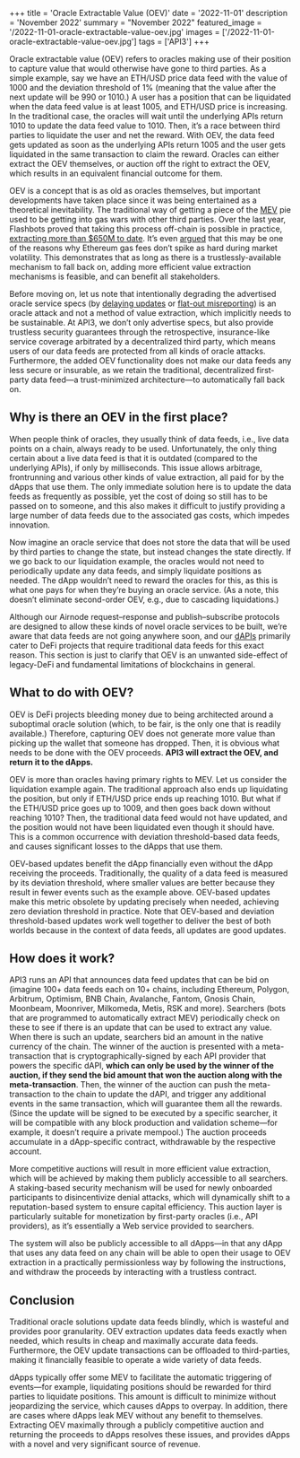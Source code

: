 +++
title = 'Oracle Extractable Value (OEV)'
date = '2022-11-01'
description = 'November 2022'
summary = "November 2022"
featured_image = '/2022-11-01-oracle-extractable-value-oev.jpg'
images = ['/2022-11-01-oracle-extractable-value-oev.jpg']
tags = ['API3']
+++

Oracle extractable value (OEV) refers to oracles making use of their position to capture value that would otherwise have gone to third parties.
As a simple example, say we have an ETH/USD price data feed with the value of 1000 and the deviation threshold of 1% (meaning that the value after the next update will be 990 or 1010.)
A user has a position that can be liquidated when the data feed value is at least 1005, and ETH/USD price is increasing.
In the traditional case, the oracles will wait until the underlying APIs return 1010 to update the data feed value to 1010.
Then, it’s a race between third parties to liquidate the user and net the reward.
With OEV, the data feed gets updated as soon as the underlying APIs return 1005 and the user gets liquidated in the same transaction to claim the reward.
Oracles can either extract the OEV themselves, or auction off the right to extract the OEV, which results in an equivalent financial outcome for them.

OEV is a concept that is as old as oracles themselves, but important developments have taken place since it was being entertained as a theoretical inevitability.
The traditional way of getting a piece of the [MEV](https://ethereum.org/en/developers/docs/mev/) pie used to be getting into gas wars with other third parties.
Over the last year, Flashbots proved that taking this process off-chain is possible in practice, [extracting more than $650M to date](https://explore.flashbots.net/).
It’s even [argued](https://blog.bitmex.com/flashbots/) that this may be one of the reasons why Ethereum gas fees don’t spike as hard during market volatility.
This demonstrates that as long as there is a trustlessly-available mechanism to fall back on, adding more efficient value extraction mechanisms is feasible, and can benefit all stakeholders.

Before moving on, let us note that intentionally degrading the advertised oracle service specs (by [delaying updates](https://vitalik.eth.limo/general/2022/09/20/daos.html) or [flat-out misreporting](https://x.com/haydenzadams/status/1377431421573234689)) is an oracle attack and not a method of value extraction, which implicitly needs to be sustainable.
At API3, we don’t only advertise specs, but also provide trustless security guarantees through the retrospective, insurance-like service coverage arbitrated by a decentralized third party, which means users of our data feeds are protected from all kinds of oracle attacks.
Furthermore, the added OEV functionality does not make our data feeds any less secure or insurable, as we retain the traditional, decentralized first-party data feed—a trust-minimized architecture—to automatically fall back on.

## Why is there an OEV in the first place?

When people think of oracles, they usually think of data feeds, i.e., live data points on a chain, always ready to be used.
Unfortunately, the only thing certain about a live data feed is that it is outdated (compared to the underlying APIs), if only by milliseconds.
This issue allows arbitrage, frontrunning and various other kinds of value extraction, all paid for by the dApps that use them.
The only immediate solution here is to update the data feeds as frequently as possible, yet the cost of doing so still has to be passed on to someone, and this also makes it difficult to justify providing a large number of data feeds due to the associated gas costs, which impedes innovation.

Now imagine an oracle service that does not store the data that will be used by third parties to change the state, but instead changes the state directly.
If we go back to our liquidation example, the oracles would not need to periodically update any data feeds, and simply liquidate positions as needed.
The dApp wouldn’t need to reward the oracles for this, as this is what one pays for when they’re buying an oracle service.
(As a note, this doesn’t eliminate second-order OEV, e.g., due to cascading liquidations.)

Although our Airnode request–response and publish–subscribe protocols are designed to allow these kinds of novel oracle services to be built, we’re aware that data feeds are not going anywhere soon, and our [dAPIs](https://medium.com/api3/dapis-apis-for-dapps-53b83f8d2493) primarily cater to DeFi projects that require traditional data feeds for this exact reason.
This section is just to clarify that OEV is an unwanted side-effect of legacy-DeFi and fundamental limitations of blockchains in general.

## What to do with OEV?

OEV is DeFi projects bleeding money due to being architected around a suboptimal oracle solution (which, to be fair, is the only one that is readily available.)
Therefore, capturing OEV does not generate more value than picking up the wallet that someone has dropped.
Then, it is obvious what needs to be done with the OEV proceeds. **API3 will extract the OEV, and return it to the dApps.**

OEV is more than oracles having primary rights to MEV.
Let us consider the liquidation example again.
The traditional approach also ends up liquidating the position, but only if ETH/USD price ends up reaching 1010.
But what if the ETH/USD price goes up to 1009, and then goes back down without reaching 1010?
Then, the traditional data feed would not have updated, and the position would not have been liquidated even though it should have.
This is a common occurrence with deviation threshold-based data feeds, and causes significant losses to the dApps that use them.

OEV-based updates benefit the dApp financially even without the dApp receiving the proceeds.
Traditionally, the quality of a data feed is measured by its deviation threshold, where smaller values are better because they result in fewer events such as the example above.
OEV-based updates make this metric obsolete by updating precisely when needed, achieving zero deviation threshold in practice.
Note that OEV-based and deviation threshold-based updates work well together to deliver the best of both worlds because in the context of data feeds, all updates are good updates.

## How does it work?

API3 runs an API that announces data feed updates that can be bid on (imagine 100+ data feeds each on 10+ chains, including Ethereum, Polygon, Arbitrum, Optimism, BNB Chain, Avalanche, Fantom, Gnosis Chain, Moonbeam, Moonriver, Milkomeda, Metis, RSK and more).
Searchers (bots that are programmed to automatically extract MEV) periodically check on these to see if there is an update that can be used to extract any value.
When there is such an update, searchers bid an amount in the native currency of the chain.
The winner of the auction is presented with a meta-transaction that is cryptographically-signed by each API provider that powers the specific dAPI, **which can only be used by the winner of the auction, if they send the bid amount that won the auction along with the meta-transaction**.
Then, the winner of the auction can push the meta-transaction to the chain to update the dAPI, and trigger any additional events in the same transaction, which will guarantee them all the rewards.
(Since the update will be signed to be executed by a specific searcher, it will be compatible with any block production and validation scheme—for example, it doesn’t require a private mempool.)
The auction proceeds accumulate in a dApp-specific contract, withdrawable by the respective account.

More competitive auctions will result in more efficient value extraction, which will be achieved by making them publicly accessible to all searchers.
A staking-based security mechanism will be used for newly onboarded participants to disincentivize denial attacks, which will dynamically shift to a reputation-based system to ensure capital efficiency.
This auction layer is particularly suitable for monetization by first-party oracles (i.e., API providers), as it’s essentially a Web service provided to searchers.

The system will also be publicly accessible to all dApps—in that any dApp that uses any data feed on any chain will be able to open their usage to OEV extraction in a practically permissionless way by following the instructions, and withdraw the proceeds by interacting with a trustless contract.

## Conclusion

Traditional oracle solutions update data feeds blindly, which is wasteful and provides poor granularity.
OEV extraction updates data feeds exactly when needed, which results in cheap and maximally accurate data feeds.
Furthermore, the OEV update transactions can be offloaded to third-parties, making it financially feasible to operate a wide variety of data feeds.

dApps typically offer some MEV to facilitate the automatic triggering of events—for example, liquidating positions should be rewarded for third parties to liquidate positions.
This amount is difficult to minimize without jeopardizing the service, which causes dApps to overpay.
In addition, there are cases where dApps leak MEV without any benefit to themselves.
Extracting OEV maximally through a publicly competitive auction and returning the proceeds to dApps resolves these issues, and provides dApps with a novel and very significant source of revenue.
